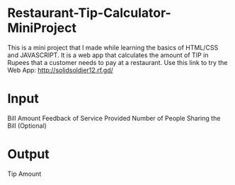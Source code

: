 # Restaurant-Tip-Calculator-MiniProject

This is a mini project that I made while learning the basics of HTML/CSS and JAVASCRIPT.
It is a web app that calculates the amount of TIP in Rupees that a customer needs to pay at a restaurant.
Use this link to try the Web App: http://solidsoldier12.rf.gd/

# Input

Bill Amount
Feedback of Service Provided
Number of People Sharing the Bill (Optional)

# Output

Tip Amount
